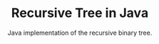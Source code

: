 <div align=center>
    <h1>Recursive Tree in Java</h1>
    <p>Java implementation of the recursive binary tree.</p>
</div>
